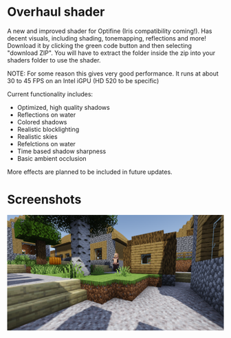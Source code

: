 # Overhaul shader
A new and improved shader for Optifine (Iris compatibility coming!). Has decent visuals, including shading, tonemapping, reflections and more!
Download it by clicking the green code button and then selecting "download ZIP". You will have to extract the folder inside the zip into your shaders folder to use the shader.

NOTE: For some reason this gives very good performance. It runs at about 30 to 45 FPS on an Intel iGPU (HD 520 to be specific)

Current functionality includes:
- Optimized, high quality shadows
- Reflections on water
- Colored shadows
- Realistic blocklighting
- Realistic skies
- Refelctions on water
- Time based shadow sharpness
- Basic ambient occlusion

More effects are planned to be included in future updates.

# Screenshots

![screenshot](./1.png)